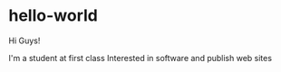 # hello-world

Hi Guys!

I'm a student at first class 
Interested in software and publish web sites
